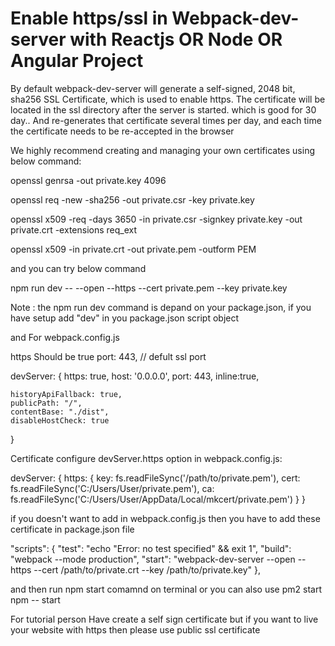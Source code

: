 <h1>Enable https/ssl in Webpack-dev-server  with Reactjs OR Node OR Angular Project</h1>

By default webpack-dev-server will generate a self-signed, 2048 bit, sha256 SSL Certificate, which is used to enable https. The certificate will be located in the ssl directory after the server is started. which is good for 30 day.. And re-generates that certificate several times per day, and each time the certificate needs to be re-accepted in the browser

We highly recommend creating and managing your own certificates using below command:

openssl genrsa -out private.key 4096

openssl req -new -sha256 -out private.csr -key private.key

openssl x509 -req -days 3650 -in private.csr -signkey private.key -out private.crt -extensions req_ext

openssl x509 -in private.crt -out private.pem -outform PEM

and you can try below command 

npm run dev -- --open --https --cert private.pem --key private.key

Note : the npm run dev command is depand on your package.json, if you have setup add "dev" in you package.json script object

and For webpack.config.js

https Should be true 
port: 443, // defult ssl port

devServer: {
  https: true,
  host: '0.0.0.0',
  	port: 443,
  	inline:true,
     
    historyApiFallback: true,
    publicPath: "/",
    contentBase: "./dist",
    disableHostCheck: true
  }

Certificate configure devServer.https option in webpack.config.js:

devServer: {
    https: {
        key: fs.readFileSync('/path/to/private.pem'),
        cert: fs.readFileSync('C:/Users/User/private.pem'),
        ca: fs.readFileSync('C:/Users/User/AppData/Local/mkcert/private.pem')
    }
}

if you doesn't want to add in webpack.config.js then you have to add these certificate in package.json file

"scripts": {
    "test": "echo \"Error: no test specified\" && exit 1",
    "build": "webpack --mode production",
    "start": "webpack-dev-server  --open --https --cert /path/to/private.crt --key /path/to/private.key"
  },

  and then run npm start comamnd on terminal or you can also use
  pm2 start npm -- start

 For tutorial person Have create a self sign certificate but if you want to live your website with https then  please use public ssl certificate 











